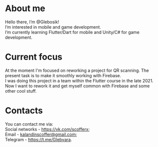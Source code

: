 # About me

Hello there, I’m @Glebosik!  
I’m interested in mobile and game development.  
I’m currently learning Flutter/Dart for mobile and Unity/C# for game development.

# Current focus

At the moment I'm focused on reworking a project for QR scanning. The present task is to make it smoothly working with Firebase.  
I was doing this project in a team within the Flutter course in the late 2021. Now I want to rework it and get myself common with Firebase and some other cool stuff.


# Contacts
You can contact me via:  
Social networks - https://vk.com/scofferx;  
Email - kalandinscoffer@gmail.com;  
Telegram - https://t.me/Glebyara.  
